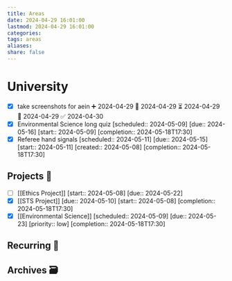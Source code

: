 ```yaml
---
title: Areas
date: 2024-04-29 16:01:00
lastmod: 2024-04-29 16:01:00
categories: 
tags: areas
aliases: 
share: false 
---
```


# University

- [x] take screenshots for aein ➕ 2024-04-29 🛫 2024-04-29 ⏳ 2024-04-29 📅 2024-04-29 ✅ 2024-04-30
- [x] Environmental Science long quiz   [scheduled:: 2024-05-09]  [due:: 2024-05-16]  [start:: 2024-05-09]  [completion:: 2024-05-18T17:30]
- [x] Referee hand signals   [scheduled:: 2024-05-11]  [due:: 2024-05-15]  [start:: 2024-05-11]  [created:: 2024-05-08]  [completion:: 2024-05-18T17:30]
## Projects 🎯
- [ ] [[Ethics Project]]  [start:: 2024-05-08]  [due:: 2024-05-22]
- [x] [[STS Project]]   [due:: 2024-05-10]  [start:: 2024-05-08]  [completion:: 2024-05-18T17:30]
- [x] [[Environmental Science]]   [scheduled:: 2024-05-09]  [due:: 2024-05-23]  [priority:: low]  [completion:: 2024-05-18T17:30]
## Recurring 🔁



## Archives 🗃️


